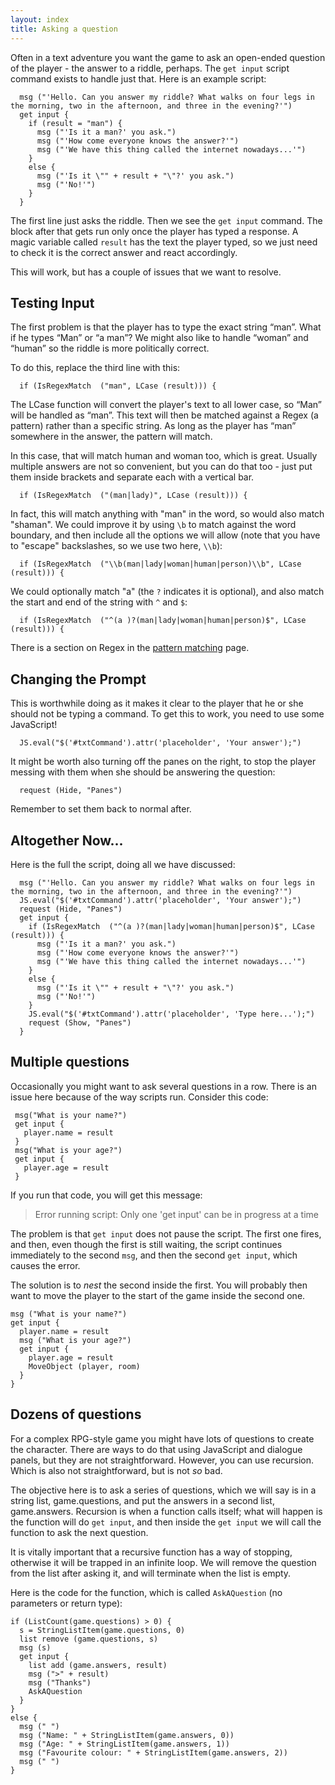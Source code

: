 ```yaml
---
layout: index
title: Asking a question
---
```


Often in a text adventure you want the game to ask an open-ended question of the player - the answer to a riddle, perhaps. The `get input` script command exists to handle just that. Here is an example script:
```
  msg ("'Hello. Can you answer my riddle? What walks on four legs in the morning, two in the afternoon, and three in the evening?'")
  get input {
    if (result = "man") {
      msg ("'Is it a man?' you ask.")
      msg ("'How come everyone knows the answer?'")
      msg ("'We have this thing called the internet nowadays...'")
    }
    else {
      msg ("'Is it \"" + result + "\"?' you ask.")
      msg ("'No!'")
    }
  }
```
The first line just asks the riddle. Then we see the `get input` command. The block after that gets run only once the player has typed a response. A magic variable called `result` has the text the player typed, so we just need to check it is the correct answer and react accordingly.

This will work, but has a couple of issues that we want to resolve.


Testing Input
-------------

The first problem is that the player has to type the exact string “man”. What if he types “Man” or “a man”? We might also like to handle “woman” and “human” so the riddle is more politically correct.

To do this, replace the third line with this:

```
  if (IsRegexMatch  ("man", LCase (result))) {
```

The LCase function will convert the player's text to all lower case, so “Man” will be handled as “man”. This text will then be matched against a Regex (a pattern) rather than a specific string. As long as the player has “man” somewhere in the answer, the pattern will match.

In this case, that will match human and woman too, which is great. Usually multiple answers are not so convenient, but you can do that too - just put them inside brackets and separate each with a vertical bar.

```
  if (IsRegexMatch  ("(man|lady)", LCase (result))) {
```

In fact, this will match anything with "man" in the word, so would also match "shaman". We could improve it by using `\b` to match against the word boundary, and then include all the options we will allow (note that you have to "escape" backslashes, so we use two here, `\\b`):

```
  if (IsRegexMatch  ("\\b(man|lady|woman|human|person)\\b", LCase (result))) {
```

We could optionally match "a" (the `?` indicates it is optional), and also match the start and end of the string with `^` and `$`:

```
  if (IsRegexMatch  ("^(a )?(man|lady|woman|human|person)$", LCase (result))) {
```

There is a section on Regex in the [pattern matching](pattern_matching.html) page.


Changing the Prompt
-------------------

This is worthwhile doing as it makes it clear to the player that he or she should not be typing a command. To get this to work, you need to use some JavaScript! 
```
  JS.eval("$('#txtCommand').attr('placeholder', 'Your answer');")
```
It might be worth also turning off the panes on the right, to stop the player messing with them when she should be answering the question:
```
  request (Hide, "Panes")
```
Remember to set them back to normal after.


Altogether Now...
-----------------

Here is the full the script, doing all we have discussed:
```
  msg ("'Hello. Can you answer my riddle? What walks on four legs in the morning, two in the afternoon, and three in the evening?'")
  JS.eval("$('#txtCommand').attr('placeholder', 'Your answer');")
  request (Hide, "Panes")
  get input {
    if (IsRegexMatch  ("^(a )?(man|lady|woman|human|person)$", LCase (result))) {
      msg ("'Is it a man?' you ask.")
      msg ("'How come everyone knows the answer?'")
      msg ("'We have this thing called the internet nowadays...'")
    }
    else {
      msg ("'Is it \"" + result + "\"?' you ask.")
      msg ("'No!'")
    }
    JS.eval("$('#txtCommand').attr('placeholder', 'Type here...');")
    request (Show, "Panes")
  }
```


Multiple questions
------------------

Occasionally you might want to ask several questions in a row. There is an issue here because of the way scripts run. Consider this code:
```
 msg("What is your name?")
 get input {
   player.name = result
 }
 msg("What is your age?")
 get input {
   player.age = result
 }
```
If you run that code, you will get this message:

> Error running script: Only one 'get input' can be in progress at a time

The problem is that `get input` does not pause the script. The first one fires, and then, even though the first is still waiting, the script continues immediately to the second `msg`, and then the second `get input`, which causes the error.

The solution is to _nest_ the second inside the first. You will probably then want to move the player to the start of the game inside the second one.
```
msg ("What is your name?")
get input {
  player.name = result
  msg ("What is your age?")
  get input {
    player.age = result
    MoveObject (player, room)
  }
}
```


Dozens of questions
-------------------

For a complex RPG-style game you might have lots of questions to create the character. There are ways to do that using JavaScript and dialogue panels, but they are not straightforward. However, you can use recursion. Which is also not straightforward, but is not _so_ bad.

The objective here is to ask a series of questions, which we will say is in a string list, game.questions, and put the answers in a second list, game.answers. Recursion is when a function calls itself; what will happen is the function will do `get input`, and then inside the `get input` we will call the function to ask the next question.

It is vitally important that a recursive function has a way of stopping, otherwise it will be trapped in an infinite loop. We will remove the question from the list after asking it, and will terminate when the list is empty.

Here is the code for the function, which is called `AskAQuestion` (no parameters or return type):
```
if (ListCount(game.questions) > 0) {
  s = StringListItem(game.questions, 0)
  list remove (game.questions, s)
  msg (s)
  get input {
    list add (game.answers, result)
    msg (">" + result)
    msg ("Thanks")
    AskAQuestion
  }
}
else {
  msg (" ")
  msg ("Name: " + StringListItem(game.answers, 0))
  msg ("Age: " + StringListItem(game.answers, 1))
  msg ("Favourite colour: " + StringListItem(game.answers, 2))
  msg (" ")
}
```